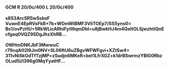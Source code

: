 #### GCM R 20/0c/400 L 20/0c/400
**s8S3ArcSR5wSsbsF**<br/>**VuwnE4EpRVsFkB+7b+WOmWiBMF3VliTOEp7/SS5yns0=**<br/>**Bs1/ovPzHU+5RkWLicARhiFytI9qmDbl+u8jBwkHJ4m4QeItOLSjwzhtIQnEcfgaq0VQZ9SDgJhzXhRB...**<br/><br/>
**OWHmDNKJbF3MwwuC**<br/>**r79cqA02l9Jm0NV+SL06ftU6uZBgvWFWFgvi+XZtSw4=**<br/>**311vNiSkOdTfTzjMP+zSudjn6MKeR+bet1LfrXGZ+k1drBSwrmzYBIG0RbzOLud5i/l396g0MqYyatHF...**